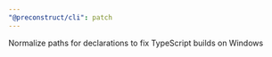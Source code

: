 ```yaml
---
"@preconstruct/cli": patch
---
```


Normalize paths for declarations to fix TypeScript builds on Windows
